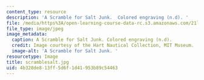 ```yaml
---
content_type: resource
description: 'A Scramble for Salt Junk.  Colored engraving (n.d). '
file: /media/https%3A/open-learning-course-data-rc.s3.amazonaws.com/21l-705-major-authors-melville-and-morrison-fall-2003/4b328de813ff5d6f1d41953b89c54463_scramblesalt.jpg
file_type: image/jpeg
image_metadata:
  caption: A Scramble for Salt Junk. Colored engraving (n.d).
  credit: Image courtesy of the Hart Nautical Collection, MIT Museum.
  image-alt: 'A Scramble for Salt Junk. '
resourcetype: Image
title: scramblesalt.jpg
uid: 4b328de8-13ff-5d6f-1d41-953b89c54463
---
```

